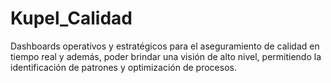# Kupel_Calidad
Dashboards operativos y estratégicos para el aseguramiento de calidad en tiempo real y además, poder brindar una visión de alto nivel, permitiendo la identificación de patrones y optimización de procesos.
